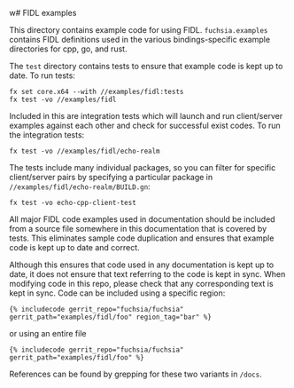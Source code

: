  w# FIDL examples

This directory contains example code for using FIDL. `fuchsia.examples` contains
FIDL definitions used in the various bindings-specific example directories for
cpp, go, and rust.

The `test` directory contains tests to ensure that example code is kept up to
date. To run tests:

```posix-terminal
fx set core.x64 --with //examples/fidl:tests
fx test -vo //examples/fidl
```

Included in this are integration tests which will launch and run client/server
examples against each other and check for successful exist codes. To run the
integration tests:

```posix-terminal
fx test -vo //examples/fidl/echo-realm
```

The tests include many individual packages, so you can filter for specific
client/server pairs by specifying a particular package in
`//examples/fidl/echo-realm/BUILD.gn`:

```posix-terminal
fx test -vo echo-cpp-client-test
```

All major FIDL code examples used in documentation should be included from a
source file somewhere in this documentation that is covered by tests. This
eliminates sample code duplication and ensures that example code is kept up to
date and correct.

Although this ensures that code used in any documentation is kept up to date, it
does not ensure that text referring to the code is kept in sync. When modifying
code in this repo, please check that any corresponding text is kept in sync.
Code can be included using a specific region:

```
{% includecode gerrit_repo="fuchsia/fuchsia" gerrit_path="examples/fidl/foo" region_tag="bar" %}
```

or using an entire file

```
{% includecode gerrit_repo="fuchsia/fuchsia" gerrit_path="examples/fidl/foo" %}
```

References can be found by grepping for these two variants in `/docs`.
